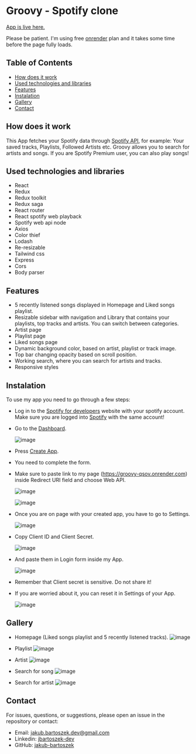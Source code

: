 # Groovy - Spotify clone

[App is live here.](https://groovy-qsov.onrender.com/)

Please be patient. I'm using free [onrender](https://render.com/) plan and it takes some time before the page fully loads.

## Table of Contents
- [How does it work](#how-does-it-work)
- [Used technologies and libraries](#used-technologies-and-libraries)
- [Features](#features)
- [Instalation](#instalation)
- [Gallery](#gallery)
- [Contact](#contact)


## How does it work

This App fetches your Spotify data through [Spotify API](https://developer.spotify.com/documentation/web-api), for example: Your saved tracks, Playlists, Followed Artists etc.
Groovy allows you to search for artists and songs. If you are Spotify Premium user, you can also play songs!

## Used technologies and libraries

- React
- Redux
- Redux toolkit
- Redux saga
- React router
- React spotify web playback
- Spotify web api node
- Axios
- Color thief
- Lodash
- Re-resizable
- Tailwind css
- Express
- Cors
- Body parser

## Features

- 5 recently listened songs displayed in Homepage and Liked songs playlist.
- Resizable sidebar with navigation and Library that contains your playlists, top tracks and artists. You can switch between categories.
- Artist page
- Playlist page
- Liked songs page
- Dynamic background color, based on artist, playlist or track image.
- Top bar changing opacity based on scroll position.
- Working search, where you can search for artists and tracks.
- Responsive styles

## Instalation

To use my app you need to go through a few steps:
- Log in to the [Spotify for developers](https://developer.spotify.com/) website with your spotify account. Make sure you are logged into [Spotify](https://spotify.com/) with the same account!
- Go to the [Dashboard](https://developer.spotify.com/dashboard).

  ![image](https://github.com/jakub-bartoszek-developer/groovy/assets/113419864/86970941-f274-4ede-8643-5cbe27379343)

- Press [Create App](https://developer.spotify.com/dashboard/create).
- You need to complete the form.
- Make sure to paste link to my page (https://groovy-qsov.onrender.com) inside Redirect URI field and choose Web API.

  ![image](https://github.com/jakub-bartoszek-developer/groovy/assets/113419864/87c4e20d-b556-445a-9ecc-4afbb03b5f88)

  ![image](https://github.com/jakub-bartoszek-developer/groovy/assets/113419864/2a55f383-06e2-4b8c-8c9e-5ab33d974113)

- Once you are on page with your created app, you have to go to Settings.

  ![image](https://github.com/jakub-bartoszek-developer/groovy/assets/113419864/cd94f33a-3fd3-4769-b3a9-b0efadd81b0e)

- Copy Client ID and Client Secret.

  ![image](https://github.com/jakub-bartoszek-developer/groovy/assets/113419864/4b4f12a2-ab5b-4b06-be8d-dd3a9ed54cf3)

- And paste them in Login form inside my App.

  ![image](https://github.com/jakub-bartoszek-developer/groovy/assets/113419864/e62a2c54-a303-48fc-a14e-dba004114de2)

- Remember that Client secret is sensitive. Do not share it!
- If you are worried about it, you can reset it in Settings of your App.

  ![image](https://github.com/jakub-bartoszek-developer/groovy/assets/113419864/6cf8f5f2-3058-45ff-8337-0254f86ade5e)

## Gallery
- Homepage (Liked songs playlist and 5 recently listened tracks).
  ![image](https://github.com/jakub-bartoszek/groovy/assets/113419864/de2a3d0c-320b-46ad-ae10-f83770330fd0)

- Playlist
   ![image](https://github.com/jakub-bartoszek/groovy/assets/113419864/a16fc467-0e24-4f53-bb21-f895e4e22389)

- Artist
  ![image](https://github.com/jakub-bartoszek/groovy/assets/113419864/fb8854a9-c2a9-4b79-9b16-72f90d7e7e6a)

- Search for song
  ![image](https://github.com/jakub-bartoszek/groovy/assets/113419864/b0d8c9da-682b-4bac-b6a9-759348eee914)

- Search for artist
  ![image](https://github.com/jakub-bartoszek/groovy/assets/113419864/02ce2d80-aba9-4212-9998-5d5f5c1264d1)

## Contact

For issues, questions, or suggestions, please open an issue in the repository or contact:

- Email: jakub.bartoszek.dev@gmail.com
- Linkedin: [jbartoszek-dev](https://www.linkedin.com/in/jbartoszek-dev)
- GitHub: [jakub-bartoszek](https://github.com/jakub-bartoszek)
